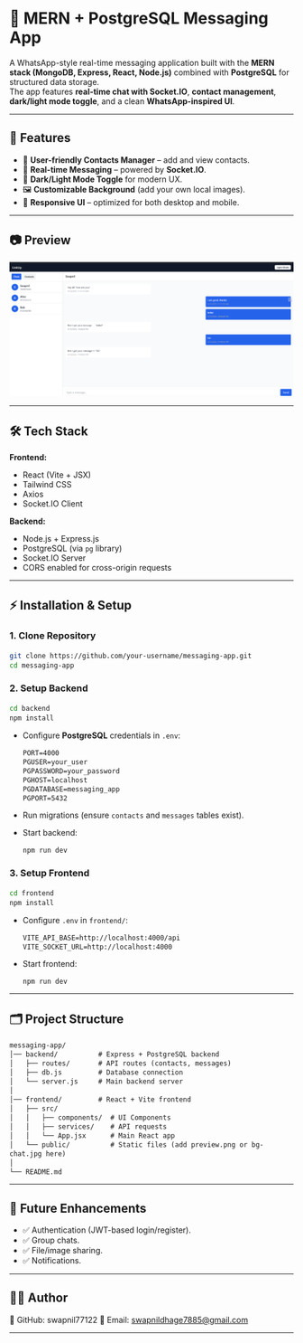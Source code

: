 
# 💬 MERN + PostgreSQL Messaging App

A WhatsApp-style real-time messaging application built with the **MERN stack (MongoDB, Express, React, Node.js)** combined with **PostgreSQL** for structured data storage.  
The app features **real-time chat with Socket.IO**, **contact management**, **dark/light mode toggle**, and a clean **WhatsApp-inspired UI**.

---

## 🚀 Features
- 🔐 **User-friendly Contacts Manager** – add and view contacts.
- 💬 **Real-time Messaging** – powered by **Socket.IO**.
- 🌙 **Dark/Light Mode Toggle** for modern UX.
- 🖼️ **Customizable Background** (add your own local images).
- 📱 **Responsive UI** – optimized for both desktop and mobile.

---

## 📷 Preview
![App Preview](frontend/public/preview.png)

---

## 🛠️ Tech Stack
**Frontend:**
- React (Vite + JSX)
- Tailwind CSS
- Axios
- Socket.IO Client

**Backend:**
- Node.js + Express.js
- PostgreSQL (via `pg` library)
- Socket.IO Server
- CORS enabled for cross-origin requests

---

## ⚡ Installation & Setup

### 1. Clone Repository
```bash
git clone https://github.com/your-username/messaging-app.git
cd messaging-app
````

### 2. Setup Backend

```bash
cd backend
npm install
```

* Configure **PostgreSQL** credentials in `.env`:

  ```env
  PORT=4000
  PGUSER=your_user
  PGPASSWORD=your_password
  PGHOST=localhost
  PGDATABASE=messaging_app
  PGPORT=5432
  ```
* Run migrations (ensure `contacts` and `messages` tables exist).
* Start backend:

  ```bash
  npm run dev
  ```

### 3. Setup Frontend

```bash
cd frontend
npm install
```

* Configure `.env` in `frontend/`:

  ```env
  VITE_API_BASE=http://localhost:4000/api
  VITE_SOCKET_URL=http://localhost:4000
  ```
* Start frontend:

  ```bash
  npm run dev
  ```

---

## 🗂️ Project Structure

```
messaging-app/
│── backend/          # Express + PostgreSQL backend
│   ├── routes/       # API routes (contacts, messages)
│   ├── db.js         # Database connection
│   └── server.js     # Main backend server
│
│── frontend/         # React + Vite frontend
│   ├── src/
│   │   ├── components/  # UI Components
│   │   ├── services/    # API requests
│   │   └── App.jsx      # Main React app
│   └── public/          # Static files (add preview.png or bg-chat.jpg here)
│
└── README.md
```

---

## 🌟 Future Enhancements

* ✅ Authentication (JWT-based login/register).
* ✅ Group chats.
* ✅ File/image sharing.
* ✅ Notifications.

---

## 👨‍💻 Author

💼 GitHub: swapnil77122
📧 Email: swapnildhage7885@gmail.com

---

```
